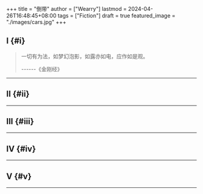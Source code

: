 +++
title = "倒带"
author = ["Wearry"]
lastmod = 2024-04-26T16:48:45+08:00
tags = ["Fiction"]
draft = true
featured_image = "./images/cars.jpg"
+++

## I {#i}

> 一切有为法，如梦幻泡影，如露亦如电，应作如是观。
>
> ------《金刚经》

---


## II {#ii}

---


## III {#iii}

---


## IV {#iv}

---


## V {#v}

---
